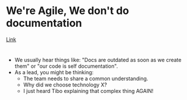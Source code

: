 # We're Agile, We don't do documentation

[Link](https://youtu.be/UvI3zlv5oUA)

#

- We usually hear things like: "Docs are outdated as soon as we create them" or "our code is self documentation".
- As a lead, you might be thinking:
  - The team needs to share a common understanding.
  - Why did we choose technology X?
  - I just heard Tibo explaining that complex thing AGAIN!
